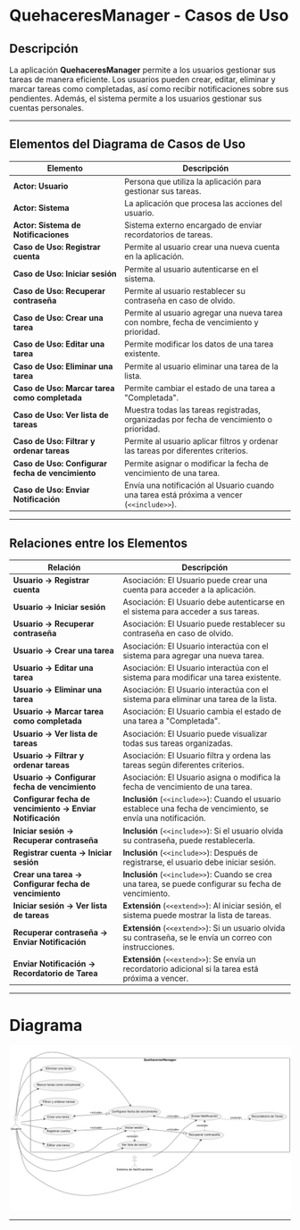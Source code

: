 # QuehaceresManager - Casos de Uso

## Descripción

La aplicación **QuehaceresManager** permite a los usuarios gestionar sus tareas de manera eficiente. Los usuarios pueden crear, editar, eliminar y marcar tareas como completadas, así como recibir notificaciones sobre sus pendientes. Además, el sistema permite a los usuarios gestionar sus cuentas personales.

---

## Elementos del Diagrama de Casos de Uso

| Elemento                                         | Descripción                                                                               |
|--------------------------------------------------|-------------------------------------------------------------------------------------------|
| **Actor: Usuario**                               | Persona que utiliza la aplicación para gestionar sus tareas.                              |
| **Actor: Sistema**                               | La aplicación que procesa las acciones del usuario.                                       |
| **Actor: Sistema de Notificaciones**             | Sistema externo encargado de enviar recordatorios de tareas.                              |
| **Caso de Uso: Registrar cuenta**                | Permite al usuario crear una nueva cuenta en la aplicación.                               |
| **Caso de Uso: Iniciar sesión**                  | Permite al usuario autenticarse en el sistema.                                            |
| **Caso de Uso: Recuperar contraseña**            | Permite al usuario restablecer su contraseña en caso de olvido.                           |
| **Caso de Uso: Crear una tarea**                 | Permite al usuario agregar una nueva tarea con nombre, fecha de vencimiento y prioridad.  |
| **Caso de Uso: Editar una tarea**                | Permite modificar los datos de una tarea existente.                                       |
| **Caso de Uso: Eliminar una tarea**              | Permite al usuario eliminar una tarea de la lista.                                        |
| **Caso de Uso: Marcar tarea como completada**    | Permite cambiar el estado de una tarea a "Completada".                                    |
| **Caso de Uso: Ver lista de tareas**             | Muestra todas las tareas registradas, organizadas por fecha de vencimiento o prioridad.   |
| **Caso de Uso: Filtrar y ordenar tareas**        | Permite al usuario aplicar filtros y ordenar las tareas por diferentes criterios.         |
| **Caso de Uso: Configurar fecha de vencimiento** | Permite asignar o modificar la fecha de vencimiento de una tarea.                         |
| **Caso de Uso: Enviar Notificación**             | Envía una notificación al Usuario cuando una tarea está próxima a vencer (`<<include>>`). |

---

## Relaciones entre los Elementos

| Relación                                                  | Descripción                                                                                                     |
|-----------------------------------------------------------|-----------------------------------------------------------------------------------------------------------------|
| **Usuario → Registrar cuenta**                            | Asociación: El Usuario puede crear una cuenta para acceder a la aplicación.                                     |
| **Usuario → Iniciar sesión**                              | Asociación: El Usuario debe autenticarse en el sistema para acceder a sus tareas.                               |
| **Usuario → Recuperar contraseña**                        | Asociación: El Usuario puede restablecer su contraseña en caso de olvido.                                       |
| **Usuario → Crear una tarea**                             | Asociación: El Usuario interactúa con el sistema para agregar una nueva tarea.                                  |
| **Usuario → Editar una tarea**                            | Asociación: El Usuario interactúa con el sistema para modificar una tarea existente.                            |
| **Usuario → Eliminar una tarea**                          | Asociación: El Usuario interactúa con el sistema para eliminar una tarea de la lista.                           |
| **Usuario → Marcar tarea como completada**                | Asociación: El Usuario cambia el estado de una tarea a "Completada".                                            |
| **Usuario → Ver lista de tareas**                         | Asociación: El Usuario puede visualizar todas sus tareas organizadas.                                           |
| **Usuario → Filtrar y ordenar tareas**                    | Asociación: El Usuario filtra y ordena las tareas según diferentes criterios.                                   |
| **Usuario → Configurar fecha de vencimiento**             | Asociación: El Usuario asigna o modifica la fecha de vencimiento de una tarea.                                  |
| **Configurar fecha de vencimiento → Enviar Notificación** | **Inclusión** (`<<include>>`): Cuando el usuario establece una fecha de vencimiento, se envía una notificación. |
| **Iniciar sesión → Recuperar contraseña**                 | **Inclusión** (`<<include>>`): Si el usuario olvida su contraseña, puede restablecerla.                         |
| **Registrar cuenta → Iniciar sesión**                     | **Inclusión** (`<<include>>`): Después de registrarse, el usuario debe iniciar sesión.                          |
| **Crear una tarea → Configurar fecha de vencimiento**     | **Inclusión** (`<<include>>`): Cuando se crea una tarea, se puede configurar su fecha de vencimiento.           |
| **Iniciar sesión → Ver lista de tareas**                  | **Extensión** (`<<extend>>`): Al iniciar sesión, el sistema puede mostrar la lista de tareas.                   |
| **Recuperar contraseña → Enviar Notificación**            | **Extensión** (`<<extend>>`): Si un usuario olvida su contraseña, se le envía un correo con instrucciones.      |
| **Enviar Notificación → Recordatorio de Tarea**           | **Extensión** (`<<extend>>`): Se envía un recordatorio adicional si la tarea está próxima a vencer.             |

---

# Diagrama

<img src="/images/diagrama-casos-de-uso.drawio.png">

---

